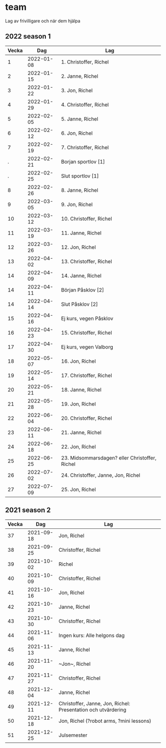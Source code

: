 # team

Lag av frivilligare och när dem hjälpa

## 2022 season 1

Vecka|Dag       |Lag
-----|----------|-------------------------------------
1    |2022-01-08|1. Christoffer, Richel
2    |2022-01-15|2. Janne, Richel
3    |2022-01-22|3. Jon, Richel
4    |2022-01-29|4. Christoffer, Richel
5    |2022-02-05|5. Janne, Richel
6    |2022-02-12|6. Jon, Richel
7    |2022-02-19|7. Christoffer, Richel
.    |2022-02-21|Borjan sportlov [1]
.    |2022-02-25|Slut sportlov [1]
8    |2022-02-26|8. Janne, Richel
9    |2022-03-05|9. Jon, Richel
10   |2022-03-12|10. Christoffer, Richel
11   |2022-03-19|11. Janne, Richel
12   |2022-03-26|12. Jon, Richel
13   |2022-04-02|13. Christoffer, Richel
14   |2022-04-09|14. Janne, Richel
14   |2022-04-11|Början Påsklov [2]
14   |2022-04-14|Slut Påsklov [2]
15   |2022-04-16|Ej kurs, vegen Påsklov
16   |2022-04-23|15. Christoffer, Richel
17   |2022-04-30|Ej kurs, vegen Valborg
18   |2022-05-07|16. Jon, Richel
19   |2022-05-14|17. Christoffer, Richel
20   |2022-05-21|18. Janne, Richel
21   |2022-05-28|19. Jon, Richel
22   |2022-06-04|20. Christoffer, Richel
23   |2022-06-11|21. Janne, Richel
24   |2022-06-18|22. Jon, Richel
25   |2022-06-25|23. Midsommarsdagen? eller Christoffer, Richel
26   |2022-07-02|24. Christoffer, Janne, Jon, Richel
27   |2022-07-09|25. Jon, Richel

## 2021 season 2

Vecka| Dag      |Lag
-----|----------|----------------------------
37   |2021-09-18|Jon, Richel
38   |2021-09-25|Christoffer, Richel
39   |2021-10-02|Richel
40   |2021-10-09|Christoffer, Richel
41   |2021-10-16|Jon, Richel
42   |2021-10-23|Janne, Richel
43   |2021-10-30|Christoffer, Richel
44   |2021-11-06|Ingen kurs: Alle helgons dag
45   |2021-11-13|Janne, Richel
46   |2021-11-20|~Jon~, Richel
47   |2021-11-27|Christoffer, Richel
48   |2021-12-04|Janne, Richel
49   |2021-12-11|Christoffer, Janne, Jon, Richel: Presentation och utvärdering
50   |2021-12-18|Jon, Richel (?robot arms, ?mini lessons)
51   |2021-12-25|Julsemester
